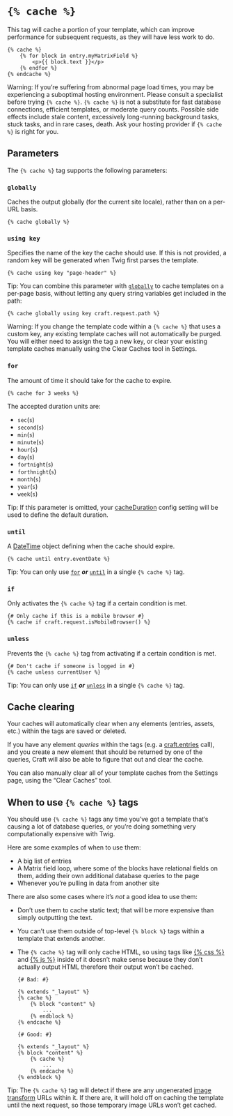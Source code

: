 # `{% cache %}`

This tag will cache a portion of your template, which can improve performance for subsequent requests, as they will have less work to do.

```twig
{% cache %}
    {% for block in entry.myMatrixField %}
        <p>{{ block.text }}</p>
    {% endfor %}
{% endcache %}
```

Warning: If you’re suffering from abnormal page load times, you may be experiencing a suboptimal hosting environment. Please consult a specialist before trying `{% cache %}`. `{% cache %}` is not a substitute for fast database connections, efficient templates, or moderate query counts. Possible side effects include stale content, excessively long-running background tasks, stuck tasks, and in rare cases, death. Ask your hosting provider if `{% cache %}` is right for you.

## Parameters

The `{% cache %}` tag supports the following parameters:

### `globally`

Caches the output globally (for the current site locale), rather than on a per-URL basis.

```twig
{% cache globally %}
```

### `using key`

Specifies the name of the key the cache should use. If this is not provided, a random key will be generated when Twig first parses the template.

```twig
{% cache using key "page-header" %}
```

Tip: You can combine this parameter with [`globally`](#globally) to cache templates on a per-page basis, without letting any query string variables get included in the path:

```twig
{% cache globally using key craft.request.path %}
```

Warning: If you change the template code within a `{% cache %}` that uses a custom key, any existing template caches will not automatically be purged. You will either need to assign the tag a new key, or clear your existing template caches manually using the Clear Caches tool in Settings.

### `for`

The amount of time it should take for the cache to expire.

```twig
{% cache for 3 weeks %}
```

The accepted duration units are:

- `sec`(`s`)
- `second`(`s`)
- `min`(`s`)
- `minute`(`s`)
- `hour`(`s`)
- `day`(`s`)
- `fortnight`(`s`)
- `forthnight`(`s`)
- `month`(`s`)
- `year`(`s`)
- `week`(`s`)

Tip: If this parameter is omitted, your [cacheDuration](config-settings#cacheDuration) config setting will be used to define the default duration.

### `until`

A [DateTime](http://php.net/manual/en/class.datetime.php) object defining when the cache should expire.

```twig
{% cache until entry.eventDate %}
```

Tip: You can only use [`for`](#for) **_or_** [`until`](#until) in a single `{% cache %}` tag.

### `if`

Only activates the `{% cache %}` tag if a certain condition is met.

```twig
{# Only cache if this is a mobile browser #}
{% cache if craft.request.isMobileBrowser() %}
```

### `unless`

Prevents the `{% cache %}` tag from activating if a certain condition is met.

```twig
{# Don't cache if someone is logged in #}
{% cache unless currentUser %}
```

Tip: You can only use [`if`](#if) **_or_** [`unless`](#unless) in a single `{% cache %}` tag.

## Cache clearing

Your caches will automatically clear when any elements (entries, assets, etc.) within the tags are saved or deleted.

If you have any element _queries_ within the tags (e.g. a [craft.entries](templating/craft-entries.md) call), and you create a new element that should be returned by one of the queries, Craft will also be able to figure that out and clear the cache.

You can also manually clear all of your template caches from the Settings page, using the “Clear Caches” tool.

## When to use `{% cache %}` tags

You should use `{% cache %}` tags any time you’ve got a template that’s causing a lot of database queries, or you’re doing something very computationally expensive with Twig.

Here are some examples of when to use them:

* A big list of entries
* A Matrix field loop, where some of the blocks have relational fields on them, adding their own additional database queries to the page
* Whenever you’re pulling in data from another site

There are also some cases where it’s _not_ a good idea to use them:

* Don’t use them to cache static text; that will be more expensive than simply outputting the text.
* You can’t use them outside of top-level `{% block %}` tags within a template that extends another.
* The `{% cache %}` tag will only cache HTML, so using tags like [{% css %}](templating/includecss) and [{% js %}](templating/includejs) inside of it doesn’t make sense because they don’t actually output HTML therefore their output won’t be cached.

    ```twig
    {# Bad: #}

    {% extends "_layout" %}
    {% cache %}
        {% block "content" %}
            ...
        {% endblock %}
    {% endcache %}

    {# Good: #}

    {% extends "_layout" %}
    {% block "content" %}
        {% cache %}
            ...
        {% endcache %}
    {% endblock %}
    ```


Tip: The `{% cache %}` tag will detect if there are any ungenerated [image transform](image-transforms.md) URLs within it. If there are, it will hold off on caching the template until the next request, so those temporary image URLs won’t get cached.
